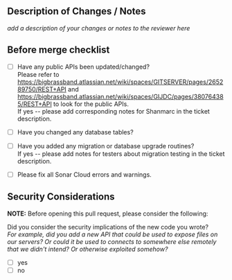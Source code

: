 ## Description of Changes / Notes

_add a description of your changes or notes to the reviewer here_

## Before merge checklist
 - [ ] Have any public APIs been updated/changed? <br>
Please refer to https://bigbrassband.atlassian.net/wiki/spaces/GITSERVER/pages/265289750/REST+API and https://bigbrassband.atlassian.net/wiki/spaces/GIJDC/pages/380764385/REST+API to look for the public APIs. <br>
If yes -- please add corresponding notes for Shanmarc in the ticket description.

 - [ ] Have you changed any database tables?

 - [ ] Have you added any migration or database upgrade routines? <br>
If yes -- please add notes for testers about migration testing in the ticket description.

 - [ ] Please fix all Sonar Cloud errors and warnings.

## Security Considerations
**NOTE:** Before opening this pull request, please consider the following:

Did you consider the security implications of the new code you wrote?  
_For example, did you add a new API that could be used to expose files on our servers? Or could it be used to connects to somewhere else remotely that we didn't intend? Or otherwise exploited somehow?_
- [ ] yes
- [ ] no
